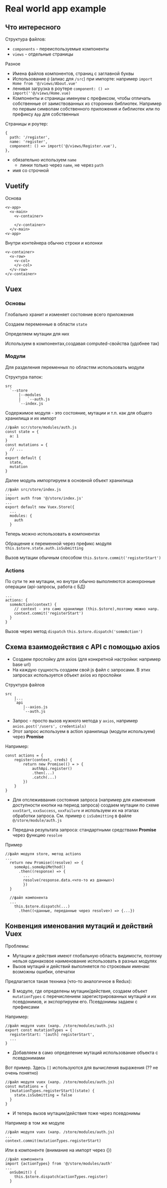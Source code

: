 # Real world app example

## Что интересного

Структура файлов:

- `components` - переиспользуемые компоненты
- `views` - отдельные страницы

Разное

- Имена файлов компонентов, страниц с заглавной буквы
- Использование `@` (алиас для `/src`) при импорте: например `import Home from '@/views/About.vue'`
- ленивая загрузка в роутере `component: () => import(''@/views/Home.vue)`
- Компоненты и страницы именуем с префиксом, чтобы отличать собственные от заимствованных из сторонних библиотек. Например по первым символам собственного приложения и библиотек или по префиксу `App` для собственных

Страницы и роутер:

    {
      path: '/register',
      name: 'register',
      component: () => import('@/views/Register.vue'),
    },

- обязательно используем `name`
  - линки только через `name`, не через `path`
- имя со строчной

## Vuetify

Основа

    <v-app>
      <v-main>
        <v-container>

        </v-container>
      </v-main>
    <v-app>

Внутри контейнера обычно строки и колонки

    <v-container>
      <v-row>
        <v-col>
        </v-col>
      </v-row>
    </v-container>

## Vuex

### Основы

Глобально хранит и изменяет состояние всего приложения

Создаем переменные в области `state`

Определяем мутации для них

Используем в компонентах,создавая computed-свойства (удобнее так)

### Модули

Для разделения переменных по областям использовать модули

Структура папок:

    src
      `--store
          |--modules
          |   `--auth.js
          `--index.js

Содержимое модуля - это состояние, мутации и т.п. как для общего хранилища и их импорт

    //файл scr/store/modules/auth.js
    const state = {
      a: 1
    }
    const mutations = {
      // ...
    }
    export default {
      state,
      mutation
    }

Далее модуль импортируем в основной объект хранилища

    //файл src/store/index.js
    ...
    import auth from '@/store/index.js'
    ...
    export default new Vuex.Store({
      ...
      modules: {
        auth
      }

Теперь можно использовать в компонентах

Обращение к переменной через префикс модуля `this.$store.state.auth.isSubmitting`

Вызов мутации обычным способом `this.$store.commit('registerStart')`

### Actions

По сути те же мутации, но внутри обычно выполняются асинхронные операции (api-запросы, работа с БД)

    ...
    actions: {
      someAction(context) {
        // context - это само хранилище (this.$store),поэтому можно напр.
        context.commit('registerStart')
      }
    }

Вызов через метод `dispatch` `this.$store.dispatch('someAction')`

## Схема взаимодействия с API с помощью axios

- Создаем прослойку для axios (для конкретной настройки: например base url)
- На каждую сущность создаем свой js файл с запросами. В этих запросах используется объект axios из прослойки

Структура файлов

    src
        |...
        `api
            |--axios.js
            `--auth.js

- Запрос - просто вызов нужного метода у `axios`, например `axios.post('/users', credentials)`
- Этот запрос используем в action хранилища (модули используем) через **Promise**

Например:

    const actions = {
        register(context, creds) {
            return new Promise(() = > {
                authApi.register()
                .then(...)
                .catch(...)
            })
        }
    }

- Для отслеживвания состояния запроса (например для изменения доступности кнопки на период запроса) создаем мутации по схеме `xxxStart`, `xxxSuccess`, `xxxFailure` и используем их на этапах обработки запроса. См. пример с `isSubmitting` в файле `@/store/module/auth.js`

- Передача результата запроса: стандартными средствами **Promise** через функцию `resolve` 

Пример

    //файл модуля store, метод actions
    ...
      return new Promise((resolve) => {
        someApi.someApiMethod()
          .then((response) => {
            ...
            resolve(response.data.<что-то из данных>)
            })
      }

      //файл компонента
      ...
        this.$store.dispatch(...)
          .then((<данные, переданные через resolve>) => {...})


## Конвенция именования мутаций и действий Vuex

Проблемы:

* Мутации и действия имеют глобальную область видимости, поэтому нельзя одинаковое наименование использовать в разных модулях
* Вызов мутаций и действий выполняется по строковым именам: возможны ошибки, опечатки

Предлагается такая техника (что-то аналогичное в Redux):

* В модуле, где определены мутации/действия, создаем объект `mutationTypes` с перечислением зарегистрированных мутаций и их псевдонимов, и экспортируем его. Псевдонимы задаем с префиксами

Например:

    //файл модуля vuex (напр. /store/modules/auth.js)
    export const mutationTypes = {
      registerStart: '[auth] registerStart',
      ...
    }

* Добавляем в само определение мутаций использование объекта с псевдонимами

Вот пример. Здесь `[]` используются для вычисления выражения (?? не очень понятно)

    //файл модуля vuex (напр. /store/modules/auth.js)
    const mutations = {
      [mutationTypes.registerStart](state) {
        state.isSubmitting = false
      }
    }

* И теперь вызов мутации/действия тоже через пcевдонимы

Например в том же модуле

    //файл модуля vuex (напр. /store/modules/auth.js)
    ...
    context.commit(mutationTypes.registerStart)

Или в компоненте (внимание на импорт через {})

    //файл компонента
    import {actionTypes} from '@/store/modules/auth'
    ...
      onSubmit() {
        this.$store.dispatch(actionTypes.register)
      }